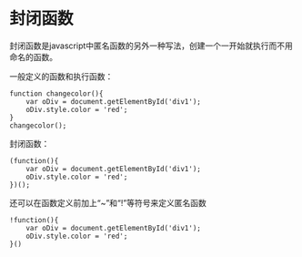 # 封闭函数


封闭函数是javascript中匿名函数的另外一种写法，创建一个一开始就执行而不用命名的函数。

一般定义的函数和执行函数：

```
function changecolor(){
    var oDiv = document.getElementById('div1');
    oDiv.style.color = 'red';
}
changecolor();
```


封闭函数：

```
(function(){
    var oDiv = document.getElementById('div1');
    oDiv.style.color = 'red';
})();
```


还可以在函数定义前加上“~”和“!”等符号来定义匿名函数

```
!function(){
    var oDiv = document.getElementById('div1');
    oDiv.style.color = 'red';
}()
```